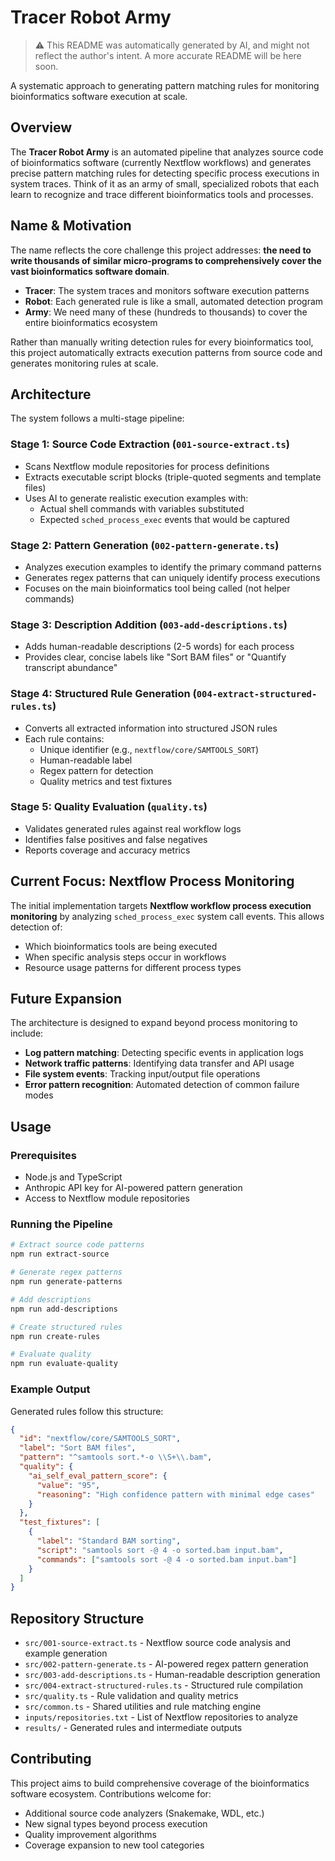 # Tracer Robot Army

> ⚠️ This README was automatically generated by AI, and might not reflect the author's intent. A more accurate README will be here soon.

A systematic approach to generating pattern matching rules for monitoring bioinformatics software execution at scale.

## Overview

The **Tracer Robot Army** is an automated pipeline that analyzes source code of bioinformatics software (currently Nextflow workflows) and generates precise pattern matching rules for detecting specific process executions in system traces. Think of it as an army of small, specialized robots that each learn to recognize and trace different bioinformatics tools and processes.

## Name & Motivation

The name reflects the core challenge this project addresses: **the need to write thousands of similar micro-programs to comprehensively cover the vast bioinformatics software domain**.

- **Tracer**: The system traces and monitors software execution patterns
- **Robot**: Each generated rule is like a small, automated detection program
- **Army**: We need many of these (hundreds to thousands) to cover the entire bioinformatics ecosystem

Rather than manually writing detection rules for every bioinformatics tool, this project automatically extracts execution patterns from source code and generates monitoring rules at scale.

## Architecture

The system follows a multi-stage pipeline:

### Stage 1: Source Code Extraction (`001-source-extract.ts`)

- Scans Nextflow module repositories for process definitions
- Extracts executable script blocks (triple-quoted segments and template files)
- Uses AI to generate realistic execution examples with:
  - Actual shell commands with variables substituted
  - Expected `sched_process_exec` events that would be captured

### Stage 2: Pattern Generation (`002-pattern-generate.ts`)

- Analyzes execution examples to identify the primary command patterns
- Generates regex patterns that can uniquely identify process executions
- Focuses on the main bioinformatics tool being called (not helper commands)

### Stage 3: Description Addition (`003-add-descriptions.ts`)

- Adds human-readable descriptions (2-5 words) for each process
- Provides clear, concise labels like "Sort BAM files" or "Quantify transcript abundance"

### Stage 4: Structured Rule Generation (`004-extract-structured-rules.ts`)

- Converts all extracted information into structured JSON rules
- Each rule contains:
  - Unique identifier (e.g., `nextflow/core/SAMTOOLS_SORT`)
  - Human-readable label
  - Regex pattern for detection
  - Quality metrics and test fixtures

### Stage 5: Quality Evaluation (`quality.ts`)

- Validates generated rules against real workflow logs
- Identifies false positives and false negatives
- Reports coverage and accuracy metrics

## Current Focus: Nextflow Process Monitoring

The initial implementation targets **Nextflow workflow process execution monitoring** by analyzing `sched_process_exec` system call events. This allows detection of:

- Which bioinformatics tools are being executed
- When specific analysis steps occur in workflows
- Resource usage patterns for different process types

## Future Expansion

The architecture is designed to expand beyond process monitoring to include:

- **Log pattern matching**: Detecting specific events in application logs
- **Network traffic patterns**: Identifying data transfer and API usage
- **File system events**: Tracking input/output file operations
- **Error pattern recognition**: Automated detection of common failure modes

## Usage

### Prerequisites

- Node.js and TypeScript
- Anthropic API key for AI-powered pattern generation
- Access to Nextflow module repositories

### Running the Pipeline

```bash
# Extract source code patterns
npm run extract-source

# Generate regex patterns
npm run generate-patterns

# Add descriptions
npm run add-descriptions

# Create structured rules
npm run create-rules

# Evaluate quality
npm run evaluate-quality
```

### Example Output

Generated rules follow this structure:

```json
{
  "id": "nextflow/core/SAMTOOLS_SORT",
  "label": "Sort BAM files",
  "pattern": "^samtools sort.*-o \\S+\\.bam",
  "quality": {
    "ai_self_eval_pattern_score": {
      "value": "95",
      "reasoning": "High confidence pattern with minimal edge cases"
    }
  },
  "test_fixtures": [
    {
      "label": "Standard BAM sorting",
      "script": "samtools sort -@ 4 -o sorted.bam input.bam",
      "commands": ["samtools sort -@ 4 -o sorted.bam input.bam"]
    }
  ]
}
```

## Repository Structure

- `src/001-source-extract.ts` - Nextflow source code analysis and example generation
- `src/002-pattern-generate.ts` - AI-powered regex pattern generation
- `src/003-add-descriptions.ts` - Human-readable description generation
- `src/004-extract-structured-rules.ts` - Structured rule compilation
- `src/quality.ts` - Rule validation and quality metrics
- `src/common.ts` - Shared utilities and rule matching engine
- `inputs/repositories.txt` - List of Nextflow repositories to analyze
- `results/` - Generated rules and intermediate outputs

## Contributing

This project aims to build comprehensive coverage of the bioinformatics software ecosystem. Contributions welcome for:

- Additional source code analyzers (Snakemake, WDL, etc.)
- New signal types beyond process execution
- Quality improvement algorithms
- Coverage expansion to new tool categories
